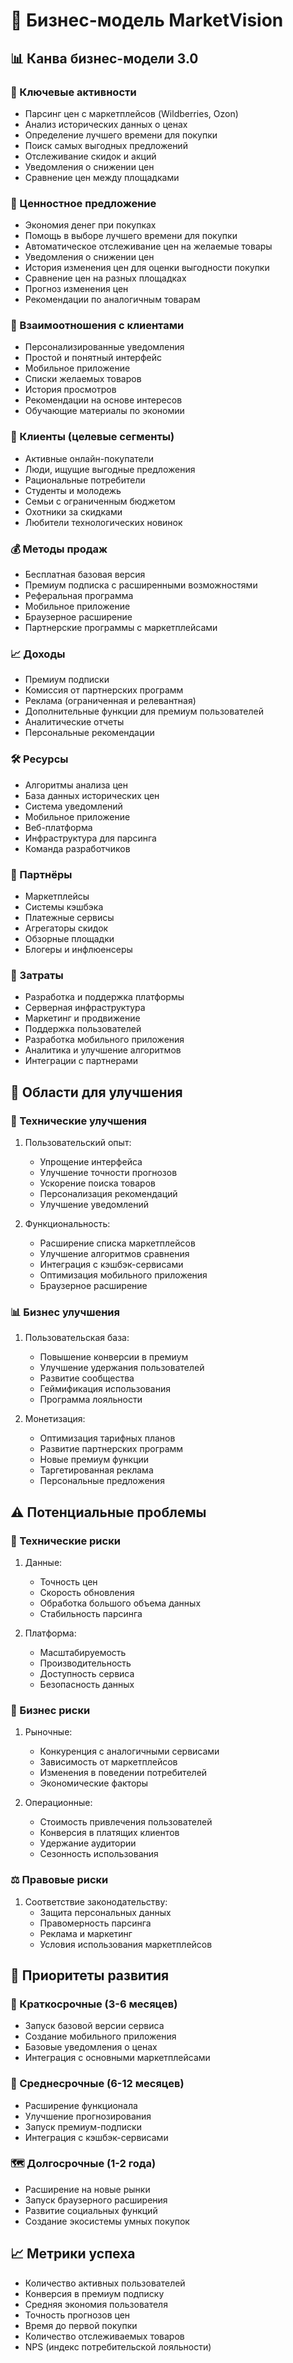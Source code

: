 # 🎯 Бизнес-модель MarketVision

## 📊 Канва бизнес-модели 3.0

### 🔑 Ключевые активности
- Парсинг цен с маркетплейсов (Wildberries, Ozon)
- Анализ исторических данных о ценах
- Определение лучшего времени для покупки
- Поиск самых выгодных предложений
- Отслеживание скидок и акций
- Уведомления о снижении цен
- Сравнение цен между площадками

### 💎 Ценностное предложение
- Экономия денег при покупках
- Помощь в выборе лучшего времени для покупки
- Автоматическое отслеживание цен на желаемые товары
- Уведомления о снижении цен
- История изменения цен для оценки выгодности покупки
- Сравнение цен на разных площадках
- Прогноз изменения цен
- Рекомендации по аналогичным товарам

### 👥 Взаимоотношения с клиентами
- Персонализированные уведомления
- Простой и понятный интерфейс
- Мобильное приложение
- Списки желаемых товаров
- История просмотров
- Рекомендации на основе интересов
- Обучающие материалы по экономии

### 🎯 Клиенты (целевые сегменты)
- Активные онлайн-покупатели
- Люди, ищущие выгодные предложения
- Рациональные потребители
- Студенты и молодежь
- Семьи с ограниченным бюджетом
- Охотники за скидками
- Любители технологических новинок

### 💰 Методы продаж
- Бесплатная базовая версия
- Премиум подписка с расширенными возможностями
- Реферальная программа
- Мобильное приложение
- Браузерное расширение
- Партнерские программы с маркетплейсами

### 📈 Доходы
- Премиум подписки
- Комиссия от партнерских программ
- Реклама (ограниченная и релевантная)
- Дополнительные функции для премиум пользователей
- Аналитические отчеты
- Персональные рекомендации

### 🛠 Ресурсы
- Алгоритмы анализа цен
- База данных исторических цен
- Система уведомлений
- Мобильное приложение
- Веб-платформа
- Инфраструктура для парсинга
- Команда разработчиков

### 🤝 Партнёры
- Маркетплейсы
- Системы кэшбэка
- Платежные сервисы
- Агрегаторы скидок
- Обзорные площадки
- Блогеры и инфлюенсеры

### 💸 Затраты
- Разработка и поддержка платформы
- Серверная инфраструктура
- Маркетинг и продвижение
- Поддержка пользователей
- Разработка мобильного приложения
- Аналитика и улучшение алгоритмов
- Интеграции с партнерами

## 📝 Области для улучшения

### 🔧 Технические улучшения
1. Пользовательский опыт:
   - Упрощение интерфейса
   - Улучшение точности прогнозов
   - Ускорение поиска товаров
   - Персонализация рекомендаций
   - Улучшение уведомлений

2. Функциональность:
   - Расширение списка маркетплейсов
   - Улучшение алгоритмов сравнения
   - Интеграция с кэшбэк-сервисами
   - Оптимизация мобильного приложения
   - Браузерное расширение

### 📊 Бизнес улучшения
1. Пользовательская база:
   - Повышение конверсии в премиум
   - Улучшение удержания пользователей
   - Развитие сообщества
   - Геймификация использования
   - Программа лояльности

2. Монетизация:
   - Оптимизация тарифных планов
   - Развитие партнерских программ
   - Новые премиум функции
   - Таргетированная реклама
   - Персональные предложения

## ⚠️ Потенциальные проблемы

### 🔧 Технические риски
1. Данные:
   - Точность цен
   - Скорость обновления
   - Обработка большого объема данных
   - Стабильность парсинга

2. Платформа:
   - Масштабируемость
   - Производительность
   - Доступность сервиса
   - Безопасность данных

### 💼 Бизнес риски
1. Рыночные:
   - Конкуренция с аналогичными сервисами
   - Зависимость от маркетплейсов
   - Изменения в поведении потребителей
   - Экономические факторы

2. Операционные:
   - Стоимость привлечения пользователей
   - Конверсия в платящих клиентов
   - Удержание аудитории
   - Сезонность использования

### ⚖️ Правовые риски
1. Соответствие законодательству:
   - Защита персональных данных
   - Правомерность парсинга
   - Реклама и маркетинг
   - Условия использования маркетплейсов

## 🎯 Приоритеты развития

### 🏃 Краткосрочные (3-6 месяцев)
- Запуск базовой версии сервиса
- Создание мобильного приложения
- Базовые уведомления о ценах
- Интеграция с основными маркетплейсами

### 🚶 Среднесрочные (6-12 месяцев)
- Расширение функционала
- Улучшение прогнозирования
- Запуск премиум-подписки
- Интеграция с кэшбэк-сервисами

### 🗺 Долгосрочные (1-2 года)
- Расширение на новые рынки
- Запуск браузерного расширения
- Развитие социальных функций
- Создание экосистемы умных покупок

## 📈 Метрики успеха
- Количество активных пользователей
- Конверсия в премиум подписку
- Средняя экономия пользователя
- Точность прогнозов цен
- Время до первой покупки
- Количество отслеживаемых товаров
- NPS (индекс потребительской лояльности) 